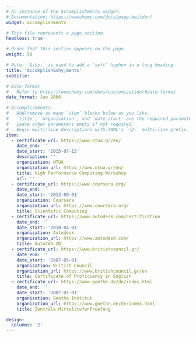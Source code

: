 ```yaml
---
# An instance of the Accomplishments widget.
# Documentation: https://wowchemy.com/docs/page-builder/
widget: accomplishments

# This file represents a page section.
headless: true

# Order that this section appears on the page.
weight: 50

# Note: `&shy;` is used to add a 'soft' hyphen in a long heading.
title: 'Accomplish&shy;ments'
subtitle:

# Date format
#   Refer to https://wowchemy.com/docs/customization/#date-format
date_format: Jan 2006

# Accomplishments.
#   Add/remove as many `item` blocks below as you like.
#   `title`, `organization`, and `date_start` are the required parameters.
#   Leave other parameters empty if not required.
#   Begin multi-line descriptions with YAML's `|2-` multi-line prefix.
item:
  - certificate_url: https://www.ntua.gr/en/
    date_end: ''
    date_start: '2015-07-12'
    description: ''
    organization: NTUA
    organization_url: https://www.ntua.gr/en/
    title: High Performance Computing Workshop
    url: ''
  - certificate_url: https://www.coursera.org/
    date_end: ''
    date_start: '2013-09-01'
    organization: Coursera
    organization_url: https://www.coursera.org/
    title: Scientific Computing
  - certificate_url: https://www.autodesk.com/certification
    date_end: ''
    date_start: '2010-04-01'
    organization: Autodesk
    organization_url: https://www.autodesk.com/
    title: AutoCAD 2D
  - certificate_url: https://www.britishcouncil.gr/
    date_end: ''
    date_start: '2007-05-01'
    organization: British Council
    organization_url: https://www.britishcouncil.gr/en
    title: Certificate of Proficiency in English
  - certificate_url: https://www.goethe.de/de/index.html
    date_end: ''
    date_start: '2007-01-01'
    organization: Goethe Institut
    organization_url: https://www.goethe.de/de/index.html
    title: Zentrale MittelstufenPruefung

design:
  columns: '2'
---
```

